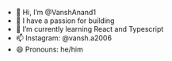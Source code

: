- 👋 Hi, I’m @VanshAnand1
- 👀 I have a passion for building
- 🌱 I’m currently learning React and Typescript
- 📫 Instagram: @vansh.a2006
- 😄 Pronouns: he/him

